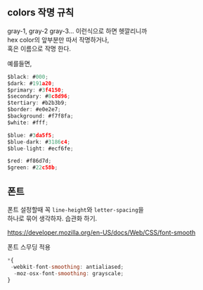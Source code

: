 ## colors 작명 규칙

gray-1, gray-2 gray-3... 이런식으로 하면 헷깔리니까  
hex color의 앞부분만 따서 작명하거나,  
혹은 이름으로 작명 한다.  

예를들면,

```js
$black: #000;
$dark: #191a20;
$primary: #3f4150;
$secondary: #8c8d96;
$tertiary: #b2b3b9;
$border: #e0e2e7;
$background: #f7f8fa;
$white: #fff;

$blue: #3da5f5;
$blue-dark: #3186c4;
$blue-light: #ecf6fe;

$red: #f86d7d;
$green: #22c58b;
```

## 폰트

폰트 설정할때 꼭 
```line-height```와 ```letter-spacing```을   
하나로 묶어 생각하자. 습관화 하기.  

https://developer.mozilla.org/en-US/docs/Web/CSS/font-smooth

폰트 스무딩 적용 

```js
*{
 -webkit-font-smoothing: antialiased;
  -moz-osx-font-smoothing: grayscale;
}
```
